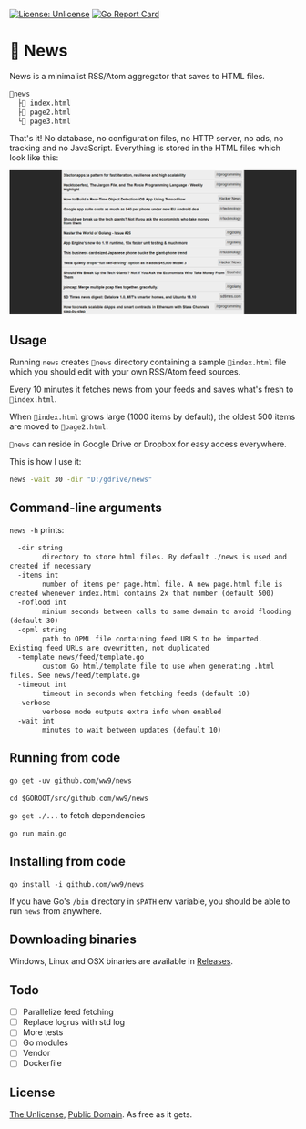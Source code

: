 [![License: Unlicense](https://img.shields.io/badge/license-Unlicense-blue.svg)](http://unlicense.org/) [![Go Report Card](https://goreportcard.com/badge/github.com/ww9/news)](https://goreportcard.com/report/github.com/ww9/news)

# 📰 News
News is a minimalist RSS/Atom aggregator that saves to HTML files.
```
📂news
  ├📰 index.html
  ├📰 page2.html
  └📰 page3.html
```

That's it! No database, no configuration files, no HTTP server, no ads, no tracking and no JavaScript. Everything is stored in the HTML files which look like this:

![screenshot](screenshot.png)

## Usage

Running `news` creates `📂news` directory containing a sample `📰index.html` file which you should edit with your own RSS/Atom feed sources.

Every 10 minutes it fetches news from your feeds and saves what's fresh to `📰index.html`.

When `📰index.html` grows large (1000 items by default), the oldest 500 items are moved to `📰page2.html`.

`📂news` can reside in Google Drive or Dropbox for easy access everywhere. 

This is how I use it:

```bash
news -wait 30 -dir "D:/gdrive/news"
```

## Command-line arguments
`news -h` prints:
```
  -dir string
        directory to store html files. By default ./news is used and created if necessary
  -items int
        number of items per page.html file. A new page.html file is created whenever index.html contains 2x that number (default 500)
  -noflood int
        minium seconds between calls to same domain to avoid flooding (default 30)
  -opml string
        path to OPML file containing feed URLS to be imported. Existing feed URLs are ovewritten, not duplicated
  -template news/feed/template.go
        custom Go html/template file to use when generating .html files. See news/feed/template.go
  -timeout int
        timeout in seconds when fetching feeds (default 10)
  -verbose
        verbose mode outputs extra info when enabled
  -wait int
        minutes to wait between updates (default 10)
```

## Running from code
`go get -uv github.com/ww9/news`

`cd $GOROOT/src/github.com/ww9/news`

`go get ./...` to fetch dependencies

`go run main.go`

## Installing from code
`go install -i github.com/ww9/news`

If you have Go's `/bin` directory in `$PATH` env variable, you should be able to run `news` from anywhere.

## Downloading binaries
Windows, Linux and OSX binaries are available in [Releases](https://github.com/ww9/news/releases).

## Todo

- [ ] Parallelize feed fetching
- [ ] Replace logrus with std log
- [ ] More tests
- [ ] Go modules
- [ ] Vendor
- [ ] Dockerfile

## License

[The Unlicense](http://unlicense.org/), [Public Domain](https://gist.github.com/ww9/4c4481fb7b55186960a34266078c88b1). As free as it gets.
